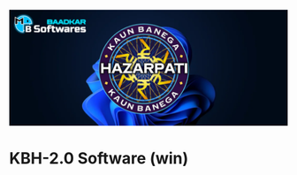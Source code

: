<p align="center">
  <img src="doc/Banner.png" alt="Banner of KBH-2.0 Software">
</p>

<h1>KBH-2.0 Software (win)</h1>
